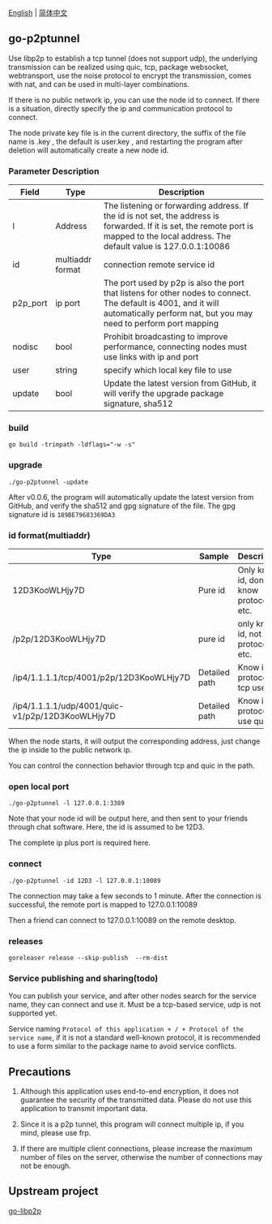 [English](./README.md) | [简体中文](./README.zh-CN.md)

## go-p2ptunnel

Use libp2p to establish a tcp tunnel (does not support udp), the underlying transmission can be realized using quic, tcp, package websocket, webtransport, use the noise protocol to encrypt the transmission, comes with nat, and can be used in multi-layer combinations.

If there is no public network ip, you can use the node id to connect. If there is a situation, directly specify the ip and communication protocol to connect.

The node private key file is in the current directory, the suffix of the file name is .key , the default is user.key , and restarting the program after deletion will automatically create a new node id.

### Parameter Description

| Field | Type | Description |
|---------|-------------|---------------------------------------------------------------------------|
| l | Address | The listening or forwarding address. If the id is not set, the address is forwarded. If it is set, the remote port is mapped to the local address. The default value is 127.0.0.1:10086 |
| id | multiaddr format | connection remote service id |
| p2p_port | ip port | The port used by p2p is also the port that listens for other nodes to connect. The default is 4001, and it will automatically perform nat, but you may need to perform port mapping |
| nodisc | bool | Prohibit broadcasting to improve performance, connecting nodes must use links with ip and port |
| user | string | specify which local key file to use |
| update | bool | Update the latest version from GitHub, it will verify the upgrade package signature, sha512 |

### build

` go build -trimpath -ldflags="-w -s" `

### upgrade

`./go-p2ptunnel -update`

After v0.0.6, the program will automatically update the latest version from GitHub, and verify the sha512 and gpg signature of the file. The gpg signature id is `189BE79683369DA3`

### id format(multiaddr)
| Type | Sample | Description |
| ---- | ---- |---- |
|12D3KooWLHjy7D | Pure id| Only know id, don't know protocol, ip, etc. |
|/p2p/12D3KooWLHjy7D|pure id | only know id, not protocol, ip, etc.|
|/ip4/1.1.1.1/tcp/4001/p2p/12D3KooWLHjy7D| Detailed path|Know ip, protocol, tcp used|
|/ip4/1.1.1.1/udp/4001/quic-v1/p2p/12D3KooWLHjy7D| Detailed path|Know ip, protocol, use quic|

When the node starts, it will output the corresponding address, just change the ip inside to the public network ip.

You can control the connection behavior through tcp and quic in the path.

### open local port
`./go-p2ptunnel -l 127.0.0.1:3389`

Note that your node id will be output here, and then sent to your friends through chat software. Here, the id is assumed to be 12D3.

The complete ip plus port is required here.

### connect
`./go-p2ptunnel -id 12D3 -l 127.0.0.1:10089`

The connection may take a few seconds to 1 minute. After the connection is successful, the remote port is mapped to 127.0.0.1:10089

Then a friend can connect to 127.0.0.1:10089 on the remote desktop.

### releases

`goreleaser release --skip-publish  --rm-dist`


### Service publishing and sharing(todo)

You can publish your service, and after other nodes search for the service name, they can connect and use it. Must be a tcp-based service, udp is not supported yet.

Service naming `Protocol of this application + / + Protocol of the service name`, if it is not a standard well-known protocol, it is recommended to use a form similar to the package name to avoid service conflicts.


## Precautions
1. Although this application uses end-to-end encryption, it does not guarantee the security of the transmitted data. Please do not use this application to transmit important data.

2. Since it is a p2p tunnel, this program will connect multiple ip, if you mind, please use frp.

3. If there are multiple client connections, please increase the maximum number of files on the server, otherwise the number of connections may not be enough.

## Upstream project

[go-libp2p](https://github.com/libp2p/go-libp2p)